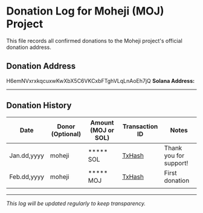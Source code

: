 # Donation Log for Moheji (MOJ) Project

This file records all confirmed donations to the Moheji project's official donation address.

## Donation Address
H6emNVxrxkqcuxwKwXbX5C6VKCxbFTghVLqLnAoEh7jQ
**Solana Address:** 

---

## Donation History

| Date        | Donor (Optional)      |  Amount (MOJ or SOL) | Transaction ID                             | Notes                  |
|-------------|-----------------------|----------------------|--------------------------------------------|------------------------|
| Jan.dd,yyyy | moheji             |***** SOL             | [TxHash](https://solscan.io/tx/xxxxxxxx)   | Thank you for support! |
| Feb.dd,yyyy | moheji             |***** MOJ             | [TxHash](https://solscan.io/tx/yyyyyyyy)   | First donation         |
|             |                       |                      |                                            |                        |

---

*This log will be updated regularly to keep transparency.*
